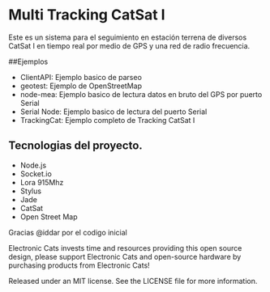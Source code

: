 # Multi Tracking CatSat I 

Este es un sistema para el seguimiento en estación terrena de diversos CatSat I en tiempo real por medio de GPS y una red de radio frecuencia.

##Ejemplos

- ClientAPI: Ejemplo basico de parseo
- geotest: Ejemplo de OpenStreetMap
- node-mea: Ejemplo basico de lectura datos en bruto del GPS por puerto Serial
- Serial Node: Ejemplo basico de lectura del puerto Serial
- TrackingCat:  Ejemplo completo de Tracking CatSat I

## Tecnologias del proyecto.

- Node.js
- Socket.io
- Lora 915Mhz
- Stylus
- Jade
- CatSat
- Open Street Map

Gracias @iddar por el codigo inicial

Electronic Cats invests time and resources providing this open source design, please support Electronic Cats and open-source hardware by purchasing products from Electronic Cats!

Released under an MIT license. See the LICENSE file for more information.
